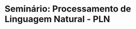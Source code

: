 Seminário: Processamento de Linguagem Natural - PLN
===================================================
